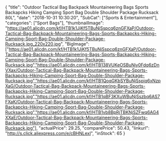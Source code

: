 {
	"title": "Outdoor Tactical Bag Backpack Mountaineering Bags Sports Backapcks Hiking Camping Sport Bag Double Shoulder Package Rucksack 80L",
	"date": "2018-10-31 10:30:20",
	"SubCat": ["Sports & Entertainment"],
	"categories": ["Sport Bags"],
	"thumbnailImage": "https://ae01.alicdn.com/kf/HTB1k1JjKf5TBuNjSspcq6znGFXaP/Outdoor-Tactical-Bag-Backpack-Mountaineering-Bags-Sports-Backapcks-Hiking-Camping-Sport-Bag-Double-Shoulder-Package-Rucksack.jpg_220x220.jpg",
	"BigImage": ["https://ae01.alicdn.com/kf/HTB1k1JjKf5TBuNjSspcq6znGFXaP/Outdoor-Tactical-Bag-Backpack-Mountaineering-Bags-Sports-Backapcks-Hiking-Camping-Sport-Bag-Double-Shoulder-Package-Rucksack.jpg","https://ae01.alicdn.com/kf/HTB138VUKeOSBuNjy0Fdq6zDnVXax/Outdoor-Tactical-Bag-Backpack-Mountaineering-Bags-Sports-Backapcks-Hiking-Camping-Sport-Bag-Double-Shoulder-Package-Rucksack.jpg","https://ae01.alicdn.com/kf/HTB1QoqGKbSYBuNjSspiq6xNzpXaG/Outdoor-Tactical-Bag-Backpack-Mountaineering-Bags-Sports-Backapcks-Hiking-Camping-Sport-Bag-Double-Shoulder-Package-Rucksack.jpg","https://ae01.alicdn.com/kf/HTB1qBF3KXuWBuNjSszbq6AS7FXaK/Outdoor-Tactical-Bag-Backpack-Mountaineering-Bags-Sports-Backapcks-Hiking-Camping-Sport-Bag-Double-Shoulder-Package-Rucksack.jpg","https://ae01.alicdn.com/kf/HTB1vb8BpRjTBKNjSZFwq6AG4XXaE/Outdoor-Tactical-Bag-Backpack-Mountaineering-Bags-Sports-Backapcks-Hiking-Camping-Sport-Bag-Double-Shoulder-Package-Rucksack.jpg"],
	"actualPrice": 29.25,
	"comparePrice": 50.43,
	"linkurl": "http://s.click.aliexpress.com/e/cBHNLexI",
	"inStock": 65
}
